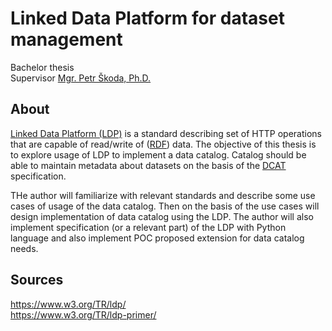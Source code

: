 # Linked Data Platform for dataset management
Bachelor thesis<br>
Supervisor [Mgr. Petr Škoda, Ph.D.](https://www.mff.cuni.cz/cs/fakulta/organizacni-struktura/lide?hdl=7952)

## About
[Linked Data Platform (LDP)](https://www.w3.org/TR/ldp/) is a standard describing set of HTTP operations that are capable of read/write of ([RDF](https://www.w3.org/RDF/)) data. The objective of this thesis is to explore usage of LDP to implement a data catalog. Catalog should be able to maintain metadata about datasets on the basis of the [DCAT](https://www.w3.org/TR/vocab-dcat-3/) specification.

THe author will familiarize with relevant standards and describe some use cases of usage of the data catalog. Then on the basis of the use cases will design implementation of data catalog using the LDP. The author will also implement specification (or a relevant part) of the LDP with Python language and also implement POC proposed extension for data catalog needs.

## Sources
https://www.w3.org/TR/ldp/<br>
https://www.w3.org/TR/ldp-primer/<br>
